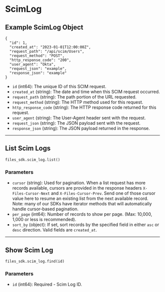 # ScimLog

## Example ScimLog Object

```
{
  "id": 1,
  "created_at": "2023-01-01T12:00:00Z",
  "request_path": "/api/scim/Users",
  "request_method": "POST",
  "http_response_code": "200",
  "user_agent": "Okta",
  "request_json": "example",
  "response_json": "example"
}
```

* `id` (int64): The unique ID of this SCIM request.
* `created_at` (string): The date and time when this SCIM request occurred.
* `request_path` (string): The path portion of the URL requested.
* `request_method` (string): The HTTP method used for this request.
* `http_response_code` (string): The HTTP response code returned for this request.
* `user_agent` (string): The User-Agent header sent with the request.
* `request_json` (string): The JSON payload sent with the request.
* `response_json` (string): The JSON payload returned in the response.


---

## List Scim Logs

```
files_sdk.scim_log.list()
```

### Parameters

* `cursor` (string): Used for pagination.  When a list request has more records available, cursors are provided in the response headers `X-Files-Cursor-Next` and `X-Files-Cursor-Prev`.  Send one of those cursor value here to resume an existing list from the next available record.  Note: many of our SDKs have iterator methods that will automatically handle cursor-based pagination.
* `per_page` (int64): Number of records to show per page.  (Max: 10,000, 1,000 or less is recommended).
* `sort_by` (object): If set, sort records by the specified field in either `asc` or `desc` direction. Valid fields are `created_at`.


---

## Show Scim Log

```
files_sdk.scim_log.find(id)
```

### Parameters

* `id` (int64): Required - Scim Log ID.
